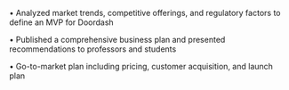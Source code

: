 •	Analyzed market trends, competitive offerings, and regulatory factors to define an MVP for Doordash

•	Published a comprehensive business plan and presented recommendations to professors and students

•	Go-to-market plan including pricing, customer acquisition, and launch plan

